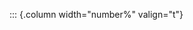 <!-- Copyright (C) 2024  Kevin Sandom -->
<!-- Begin a new column of width number%. -->

::: {.column width="number%" valign="t"}
